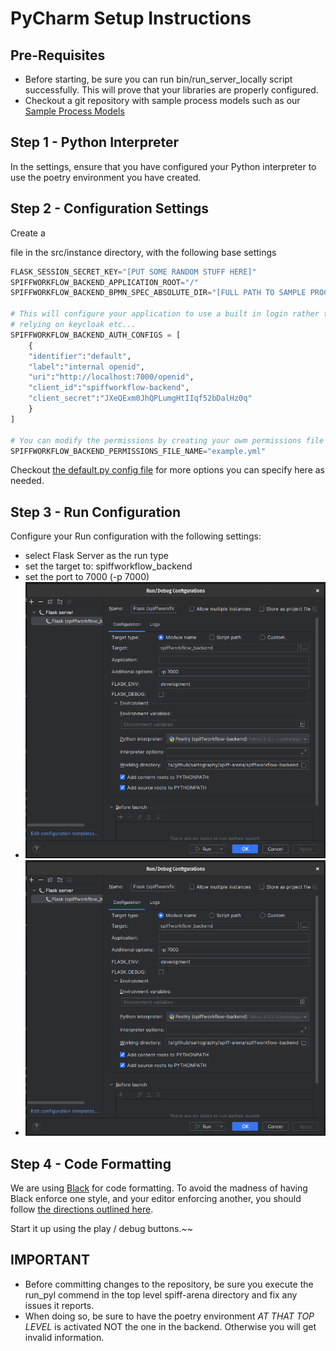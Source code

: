 # PyCharm Setup Instructions

## Pre-Requisites

* Before starting, be sure you can run bin/run_server_locally script successfully.
  This will prove that your libraries are properly configured.
* Checkout a git repository with sample process models such as our [Sample Process Models](https://github.com/sartography/sample-process-models)

## Step 1 - Python Interpreter

In the settings, ensure that you have configured your Python interpreter to use the poetry environment you have created.

## Step 2 - Configuration Settings

Create a 

 file in the src/instance directory, with the following base settings

```python
FLASK_SESSION_SECRET_KEY="[PUT SOME RANDOM STUFF HERE]"
SPIFFWORKFLOW_BACKEND_APPLICATION_ROOT="/"
SPIFFWORKFLOW_BACKEND_BPMN_SPEC_ABSOLUTE_DIR="[FULL PATH TO SAMPLE PROCESS MODEL GIT CLONE]"

# This will configure your application to use a built in login rather than
# relying on keycloak etc...
SPIFFWORKFLOW_BACKEND_AUTH_CONFIGS = [
    {
    "identifier":"default",
    "label":"internal openid",
    "uri":"http://localhost:7000/openid",
    "client_id":"spiffworkflow-backend",
    "client_secret":"JXeQExm0JhQPLumgHtIIqf52bDalHz0q"
    }
]

# You can modify the permissions by creating your owm permissions file and setting it here.  See [example.yml](../src/spiffworkflow_backend/config/permissions/example.yml)
SPIFFWORKFLOW_BACKEND_PERMISSIONS_FILE_NAME="example.yml"
```

Checkout [the default.py config file](./src/spiffworkflow_backend/config/default.py) for more options you can specify here as needed.

## Step 3 - Run Configuration

Configure your Run configuration with the following settings:

* select Flask Server as the run type
* set the target to: spiffworkflow_backend
* set the port to 7000 (-p 7000)
* ![alt text](pycharm_config.png "PyCharm Run Configuration")
* ![alt text](pycharm_config.png "PYCharm Run Configration")

## Step 4 - Code Formatting

We are using [Black](https://black.readthedocs.io/en/stable/) for code formatting.
To avoid the madness of having Black enforce one style, and your editor enforcing another, you should follow [the directions outlined here](https://black.readthedocs.io/en/stable/integrations/editors.html#pycharm-intellij-idea).

Start it up using the play / debug buttons.~~

## IMPORTANT

* Before committing changes to the repository, be sure you
  execute the run_pyl commend in the top level spiff-arena directory and fix
  any issues it reports.
* When doing so, be sure to have the poetry environment *AT THAT TOP LEVEL*
  is activated NOT the one in the backend.  Otherwise you will get invalid information.
